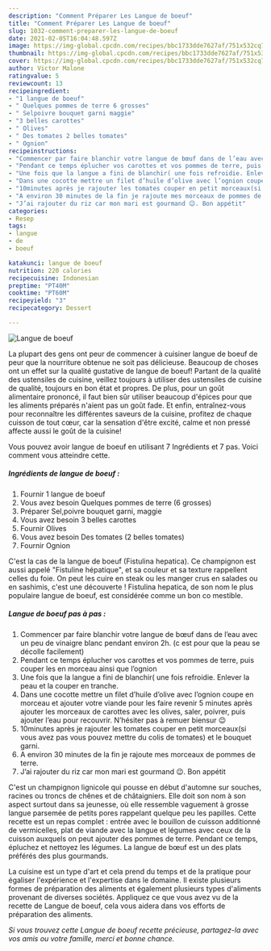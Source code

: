```yaml
---
description: "Comment Préparer Les Langue de boeuf"
title: "Comment Préparer Les Langue de boeuf"
slug: 1032-comment-preparer-les-langue-de-boeuf
date: 2021-02-05T16:04:48.597Z
image: https://img-global.cpcdn.com/recipes/bbc1733dde7627af/751x532cq70/langue-de-boeuf-photo-principale-de-la-recette.jpg
thumbnail: https://img-global.cpcdn.com/recipes/bbc1733dde7627af/751x532cq70/langue-de-boeuf-photo-principale-de-la-recette.jpg
cover: https://img-global.cpcdn.com/recipes/bbc1733dde7627af/751x532cq70/langue-de-boeuf-photo-principale-de-la-recette.jpg
author: Victor Malone
ratingvalue: 5
reviewcount: 13
recipeingredient:
- "1 langue de boeuf"
- " Quelques pommes de terre 6 grosses"
- " Selpoivre bouquet garni maggie"
- "3 belles carottes"
- " Olives"
- " Des tomates 2 belles tomates"
- " Ognion"
recipeinstructions:
- "Commencer par faire blanchir votre langue de bœuf dans de l’eau avec un peu de vinaigre blanc pendant environ 2h. (c est pour que la peau se décolle facilement)"
- "Pendant ce temps éplucher vos carottes et vos pommes de terre, puis couper les en morceau ainsi que l’ognion"
- "Une fois que la langue a fini de blanchir( une fois refroidie. Enlever la peau et la couper en tranche."
- "Dans une cocotte mettre un filet d’huile d’olive avec l’ognion coupe en morceau et ajouter votre viande pour les faire revenir 5 minutes après ajouter les morceaux de carottes avec les olives, saler, poivrer, puis ajouter l’eau pour recouvrir. N’hésiter pas à remuer biensur 😉"
- "10minutes après je rajouter les tomates couper en petit morceaux(si vous avez pas vous pouvez mettre du colis de tomates) et le bouquet garni."
- "A environ 30 minutes de la fin je rajoute mes morceaux de pommes de terre."
- "J’ai rajouter du riz car mon mari est gourmand 😉. Bon appétit"
categories:
- Resep
tags:
- langue
- de
- boeuf

katakunci: langue de boeuf 
nutrition: 220 calories
recipecuisine: Indonesian
preptime: "PT40M"
cooktime: "PT60M"
recipeyield: "3"
recipecategory: Dessert

---
```



![Langue de boeuf](https://img-global.cpcdn.com/recipes/bbc1733dde7627af/751x532cq70/langue-de-boeuf-photo-principale-de-la-recette.jpg)

La plupart des gens ont peur de commencer à cuisiner langue de boeuf de peur que la nourriture obtenue ne soit pas délicieuse. Beaucoup de choses ont un effet sur la qualité gustative de langue de boeuf! Partant de la qualité des ustensiles de cuisine, veillez toujours à utiliser des ustensiles de cuisine de qualité, toujours en bon état et propres. De plus, pour un goût alimentaire prononcé, il faut bien sûr utiliser beaucoup d'épices pour que les aliments préparés n'aient pas un goût fade. Et enfin, entraînez-vous pour reconnaître les différentes saveurs de la cuisine, profitez de chaque cuisson de tout cœur, car la sensation d'être excité, calme et non pressé affecte aussi le goût de la cuisine!

<!--inarticleads1-->

Vous pouvez avoir langue de boeuf en utilisant 7 Ingrédients et 7 pas. Voici comment vous atteindre cette.

##### Ingrédients de langue de boeuf :

1. Fournir 1 langue de boeuf
1. Vous avez besoin  Quelques pommes de terre (6 grosses)
1. Préparer  Sel,poivre bouquet garni, maggie
1. Vous avez besoin 3 belles carottes
1. Fournir  Olives
1. Vous avez besoin  Des tomates (2 belles tomates)
1. Fournir  Ognion


C&#39;est la cas de la langue de boeuf (Fistulina hepatica). Ce champignon est aussi appelé &#34;Fistuline hépatique&#34;, et sa couleur et sa texture rappellent celles du foie. On peut les cuire en steak ou les manger crus en salades ou en sashimis, c&#39;est une découverte ! Fistulina hepatica, de son nom le plus populaire langue de boeuf, est considérée comme un bon co mestible. 

<!--inarticleads2-->

##### Langue de boeuf pas à pas :

1. Commencer par faire blanchir votre langue de bœuf dans de l’eau avec un peu de vinaigre blanc pendant environ 2h. (c est pour que la peau se décolle facilement)
1. Pendant ce temps éplucher vos carottes et vos pommes de terre, puis couper les en morceau ainsi que l’ognion
1. Une fois que la langue a fini de blanchir( une fois refroidie. Enlever la peau et la couper en tranche.
1. Dans une cocotte mettre un filet d’huile d’olive avec l’ognion coupe en morceau et ajouter votre viande pour les faire revenir 5 minutes après ajouter les morceaux de carottes avec les olives, saler, poivrer, puis ajouter l’eau pour recouvrir. N’hésiter pas à remuer biensur 😉
1. 10minutes après je rajouter les tomates couper en petit morceaux(si vous avez pas vous pouvez mettre du colis de tomates) et le bouquet garni.
1. A environ 30 minutes de la fin je rajoute mes morceaux de pommes de terre.
1. J’ai rajouter du riz car mon mari est gourmand 😉. Bon appétit


C&#39;est un champignon lignicole qui pousse en début d&#39;automne sur souches, racines ou troncs de chênes et de châtaigniers. Elle doit son nom à son aspect surtout dans sa jeunesse, où elle ressemble vaguement à grosse langue parsemée de petits pores rappelant quelque peu les papilles. Cette recette est un repas complet : entrée avec le bouillon de cuisson additionné de vermicelles, plat de viande avec la langue et légumes avec ceux de la cuisson auxquels on peut ajouter des pommes de terre. Pendant ce temps, épluchez et nettoyez les légumes. La langue de bœuf est un des plats préférés des plus gourmands. 

<!--inarticleads1-->

<p>
La cuisine est un type d'art et cela prend du temps et de la pratique pour égaliser l'expérience et l'expertise dans le domaine. Il existe plusieurs formes de préparation des aliments et également plusieurs types d'aliments provenant de diverses sociétés. Appliquez ce que vous avez vu de la recette de Langue de boeuf, cela vous aidera dans vos efforts de préparation des aliments.
</p>

<p>
<i>Si vous trouvez cette Langue de boeuf recette précieuse, partagez-la avec vos amis ou votre famille, merci et bonne chance.</i>
</p>
